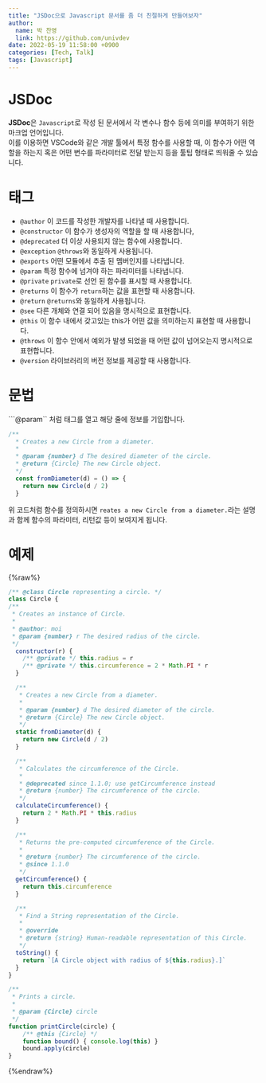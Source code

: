 ```yaml
---
title: "JSDoc으로 Javascript 문서를 좀 더 친절하게 만들어보자"
author:
  name: 박 찬영
  link: https://github.com/univdev
date: 2022-05-19 11:58:00 +0900
categories: [Tech, Talk]
tags: [Javascript]
---
```

# JSDoc
**JSDoc**은 ```Javascript```로 작성 된 문서에서 각 변수나 함수 등에 의미를 부여하기 위한 마크업 언어입니다.  
이를 이용하면 VSCode와 같은 개발 툴에서 특정 함수를 사용할 때, 이 함수가 어떤 역할을 하는지 혹은 어떤 변수를 파라미터로 전달 받는지 등을 툴팁 형태로 띄워줄 수 있습니다.
# 태그
- ```@author``` 이 코드를 작성한 개발자를 나타낼 때 사용합니다.
- ```@constructor```	이 함수가 생성자의 역할을 할 때 사용합니다,
- ```@deprecated```	더 이상 사용되지 않는 함수에 사용합니다.
- ```@exception```	```@throws```와 동일하게 사용됩니다.
- ```@exports``` 어떤 모듈에서 추출 된 멤버인지를 나타냅니다.
- ```@param```	특정 함수에 넘겨야 하는 파라미터를 나타냅니다.
- ```@private```	```private```로 선언 된 함수를 표시할 때 사용합니다.
- ```@returns```	이 함수가 ```return```하는 값을 표현할 때 사용합니다.
- ```@return```	```@returns```와 동일하게 사용됩니다.
- ```@see``` 다른 개체와 연결 되어 있음을 명시적으로 표현합니다.
- ```@this```	이 함수 내에서 갖고있는 this가 어떤 값을 의미하는지 표현할 때 사용합니다.
- ```@throws```	이 함수 안에서 예외가 발생 되었을 때 어떤 값이 넘어오는지 명시적으로 표현합니다.
- ```@version``` 라이브러리의 버전 정보를 제공할 때 사용합니다.

# 문법
```@param`` 처럼 태그를 열고 해당 줄에 정보를 기입합니다.  
```javascript
/**
  * Creates a new Circle from a diameter.
  *
  * @param {number} d The desired diameter of the circle.
  * @return {Circle} The new Circle object.
  */
  const fromDiameter(d) = () => {
    return new Circle(d / 2)
  }
```
위 코드처럼 함수를 정의하시면 ```reates a new Circle from a diameter.```라는 설명과 함께 함수의 파라미터, 리턴값 등이 보여지게 됩니다.
# 예제
{%raw%}
```javascript
/** @class Circle representing a circle. */
class Circle {
/**
 * Creates an instance of Circle.
 *
 * @author: moi
 * @param {number} r The desired radius of the circle.
 */
  constructor(r) {
    /** @private */ this.radius = r
    /** @private */ this.circumference = 2 * Math.PI * r
  }

  /**
   * Creates a new Circle from a diameter.
   *
   * @param {number} d The desired diameter of the circle.
   * @return {Circle} The new Circle object.
   */
  static fromDiameter(d) {
    return new Circle(d / 2)
  }

  /**
   * Calculates the circumference of the Circle.
   *
   * @deprecated since 1.1.0; use getCircumference instead
   * @return {number} The circumference of the circle.
   */
  calculateCircumference() {
    return 2 * Math.PI * this.radius
  }

  /**
   * Returns the pre-computed circumference of the Circle.
   *
   * @return {number} The circumference of the circle.
   * @since 1.1.0
   */
  getCircumference() {
    return this.circumference
  }

  /**
   * Find a String representation of the Circle.
   *
   * @override
   * @return {string} Human-readable representation of this Circle.
   */
  toString() {
    return `[A Circle object with radius of ${this.radius}.]`
  }
}

/**
 * Prints a circle.
 *
 * @param {Circle} circle
 */
function printCircle(circle) {
    /** @this {Circle} */
    function bound() { console.log(this) }
    bound.apply(circle)
}
```
{%endraw%}